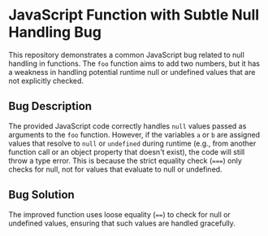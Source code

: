 # JavaScript Function with Subtle Null Handling Bug

This repository demonstrates a common JavaScript bug related to null handling in functions. The `foo` function aims to add two numbers, but it has a weakness in handling potential runtime null or undefined values that are not explicitly checked.

## Bug Description

The provided JavaScript code correctly handles `null` values passed as arguments to the `foo` function. However, if the variables `a` or `b` are assigned values that resolve to `null` or `undefined` during runtime (e.g., from another function call or an object property that doesn't exist), the code will still throw a type error.  This is because the strict equality check (`===`) only checks for null, not for values that evaluate to null or undefined.

## Bug Solution

The improved function uses loose equality (`==`) to check for null or undefined values, ensuring that such values are handled gracefully.